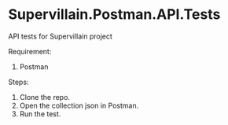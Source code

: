 # Supervillain.Postman.API.Tests
API tests for Supervillain project

Requirement:
1. Postman

Steps:

1. Clone the repo.
2. Open the collection json in Postman.
2. Run the test.
